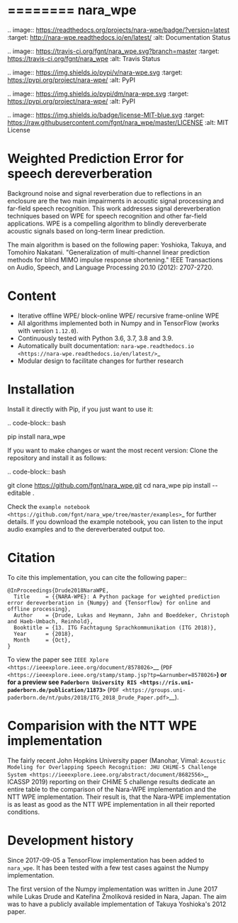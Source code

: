 ========
nara_wpe
========

.. image:: https://readthedocs.org/projects/nara-wpe/badge/?version=latest
    :target: http://nara-wpe.readthedocs.io/en/latest/
    :alt: Documentation Status
    
.. image:: https://travis-ci.org/fgnt/nara_wpe.svg?branch=master
    :target: https://travis-ci.org/fgnt/nara_wpe
    :alt: Travis Status
    
.. image:: https://img.shields.io/pypi/v/nara-wpe.svg
    :target: https://pypi.org/project/nara-wpe/
    :alt: PyPI

.. image:: https://img.shields.io/pypi/dm/nara-wpe.svg
    :target: https://pypi.org/project/nara-wpe/
    :alt: PyPI

.. image:: https://img.shields.io/badge/license-MIT-blue.svg
    :target: https://raw.githubusercontent.com/fgnt/nara_wpe/master/LICENSE
    :alt: MIT License


Weighted Prediction Error for speech dereverberation
====================================================

Background noise and signal reverberation due to reflections in an enclosure are the two main impairments in acoustic
signal processing and far-field speech recognition. This work addresses signal dereverberation techniques based on WPE for speech recognition and other far-field applications.
WPE is a compelling algorithm to blindly dereverberate acoustic signals based on long-term linear prediction.

The main algorithm is based on the following paper:
Yoshioka, Takuya, and Tomohiro Nakatani. "Generalization of multi-channel linear prediction methods for blind MIMO impulse response shortening." IEEE Transactions on Audio, Speech, and Language Processing 20.10 (2012): 2707-2720.


Content
=======

- Iterative offline WPE/ block-online WPE/ recursive frame-online WPE
- All algorithms implemented both in Numpy and in TensorFlow (works with version `1.12.0`).
- Continuously tested with Python 3.6, 3.7, 3.8 and 3.9.
- Automatically built documentation: `nara-wpe.readthedocs.io <https://nara-wpe.readthedocs.io/en/latest/>`_
- Modular design to facilitate changes for further research

Installation
============

Install it directly with Pip, if you just want to use it:

.. code-block:: bash

  pip install nara_wpe

If you want to make changes or want the most recent version: Clone the repository and install it as follows:

.. code-block:: bash

  git clone https://github.com/fgnt/nara_wpe.git
  cd nara_wpe
  pip install --editable .

Check the `example notebook <https://github.com/fgnt/nara_wpe/tree/master/examples>`_ for further details.
If you download the example notebook, you can listen to the input audio examples and to the dereverberated output too.


Citation
========

To cite this implementation, you can cite the following paper::

    @InProceedings{Drude2018NaraWPE,
      Title     = {{NARA-WPE}: A Python package for weighted prediction error dereverberation in {Numpy} and {Tensorflow} for online and offline processing},
      Author    = {Drude, Lukas and Heymann, Jahn and Boeddeker, Christoph and Haeb-Umbach, Reinhold},
      Booktitle = {13. ITG Fachtagung Sprachkommunikation (ITG 2018)},
      Year      = {2018},
      Month     = {Oct},
    }


To view the paper see
`IEEE Xplore <https://ieeexplore.ieee.org/document/8578026>`__ (`PDF <https://ieeexplore.ieee.org/stamp/stamp.jsp?tp=&arnumber=8578026>`__)
or for a preview see `Paderborn University RIS <https://ris.uni-paderborn.de/publication/11873>`__ (`PDF <https://groups.uni-paderborn.de/nt/pubs/2018/ITG_2018_Drude_Paper.pdf>`__).



Comparision with the NTT WPE implementation
===========================================

The fairly recent John Hopkins University paper (Manohar, Vimal: `Acoustic Modeling for Overlapping Speech Recognition: JHU CHiME-5 Challenge System <https://ieeexplore.ieee.org/abstract/document/8682556>`_, ICASSP 2019) reporting on their CHiME 5 challenge results dedicate an entire table to the comparison of the Nara-WPE implementation and the NTT WPE implementation.
Their result is, that the Nara-WPE implementation is as least as good as the NTT WPE implementation in all their reported conditions.


Development history
====================

Since 2017-09-05 a TensorFlow implementation has been added to `nara_wpe`. It has been tested with a few test cases against the Numpy implementation.

The first version of the Numpy implementation was written in June 2017 while Lukas Drude and Kateřina Žmolíková resided in Nara, Japan. The aim was to have a publicly available implementation of Takuya Yoshioka's 2012 paper.

